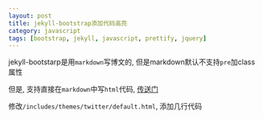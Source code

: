 ```yaml
---
layout: post
title: jekyll-bootstrap添加代码高亮
category: javascript
tags: [bootstrap, jekyll, javascript, prettify, jquery]
---
```


jekyll-bootstarp是用`markdown`写博文的, 但是markdown默认不支持`pre`加class属性

但是, 支持直接在`markdown`中写`html`代码, [传送门](http://daringfireball.net/projects/markdown/syntax#html)

修改`/includes/themes/twitter/default.html`, 添加几行代码

<pre class="prettyprint linenums">
<link href="{{ ASSET_PATH }}/google-code-prettify/prettify.css" rel="stylesheet" type="text/css" media="all">
<script type="text/javascript" src="http://ajax.googleapis.com/ajax/libs/jquery/1.7.2/jquery.min.js"></script>
<script type="text/javascript" src="{{ ASSET_PATH }}/google-code-prettify/prettify.js"></script>
<script type="text/javascript" src="{{ ASSET_PATH }}/js/application.js"></script>
</pre>
